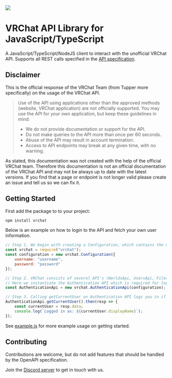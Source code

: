 ![](https://github.com/vrchatapi/vrchatapi.github.io/blob/master/assets/img/lang/lang_javascript_banner_1500x300.png?raw=true)

# VRChat API Library for JavaScript/TypeScript

A JavaScript/TypeScript/NodeJS client to interact with the unofficial VRChat API. Supports all REST calls specified in the [API specification](https://github.com/vrchatapi/specification).

## Disclaimer

This is the official response of the VRChat Team (from Tupper more specifically) on the usage of the VRChat API.

> Use of the API using applications other than the approved methods (website, VRChat application) are not officially supported. You may use the API for your own application, but keep these guidelines in mind:
> * We do not provide documentation or support for the API.
> * Do not make queries to the API more than once per 60 seconds.
> * Abuse of the API may result in account termination.
> * Access to API endpoints may break at any given time, with no warning.

As stated, this documentation was not created with the help of the official VRChat team. Therefore this documentation is not an official documentation of the VRChat API and may not be always up to date with the latest versions. If you find that a page or endpoint is not longer valid please create an issue and tell us so we can fix it.

## Getting Started

First add the package to to your project:
```bash
npm install vrchat
```

Below is an example on how to login to the API and fetch your own user information.

```javascript
// Step 1. We begin with creating a Configuration, which contains the username and password for authentication.
const vrchat = require("vrchat");
const configuration = new vrchat.Configuration({
    username: "username",
    password: "password"
});

// Step 2. VRChat consists of several API's (WorldsApi, UsersApi, FilesApi, NotificationsApi, FriendsApi, etc...)
// Here we instantiate the Authentication API which is required for logging in.
const AuthenticationApi = new vrchat.AuthenticationApi(configuration);

// Step 3. Calling getCurrentUser on Authentication API logs you in if the user isn't already logged in.
AuthenticationApi.getCurrentUser().then(resp => {
    const currentUser = resp.data;
    console.log(`Logged in as: ${currentUser.displayName}`);
});
```

See [example.js](https://github.com/vrchatapi/vrchatapi-javascript/blob/master/example.js) for more example usage on getting started.

## Contributing

Contributions are welcome, but do not add features that should be handled by the OpenAPI specification.

Join the [Discord server](https://discord.gg/Ge2APMhPfD) to get in touch with us.
